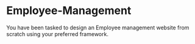 # Employee-Management
You have been tasked to design an Employee management website from scratch using your preferred framework.
